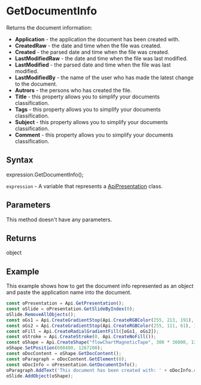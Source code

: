 # GetDocumentInfo

Returns the document information:* **Application** - the application the document has been created with.* **CreatedRaw** - the date and time when the file was created.* **Created** - the parsed date and time when the file was created.* **LastModifiedRaw** - the date and time when the file was last modified.* **LastModified** - the parsed date and time when the file was last modified.* **LastModifiedBy** - the name of the user who has made the latest change to the document.* **Autrors** - the persons who has created the file.* **Title** - this property allows you to simplify your documents classification.* **Tags** - this property allows you to simplify your documents classification.* **Subject** - this property allows you to simplify your documents classification.* **Comment** - this property allows you to simplify your documents classification.

## Syntax

expression.GetDocumentInfo();

`expression` - A variable that represents a [ApiPresentation](../ApiPresentation.md) class.

## Parameters

This method doesn't have any parameters.

## Returns

object

## Example

This example shows how to get the document info represented as an object and paste the application name into the document.

```javascript
const oPresentation = Api.GetPresentation();
const oSlide = oPresentation.GetSlideByIndex(0);
oSlide.RemoveAllObjects();
const oGs1 = Api.CreateGradientStop(Api.CreateRGBColor(255, 213, 191), 0);
const oGs2 = Api.CreateGradientStop(Api.CreateRGBColor(255, 111, 61), 100000);
const oFill = Api.CreateRadialGradientFill([oGs1, oGs2]);
const oStroke = Api.CreateStroke(0, Api.CreateNoFill());
const oShape = Api.CreateShape("flowChartMagneticTape", 300 * 36000, 130 * 36000, oFill, oStroke);
oShape.SetPosition(608400, 1267200);
const oDocContent = oShape.GetDocContent();
const oParagraph = oDocContent.GetElement(0);
const oDocInfo = oPresentation.GetDocumentInfo();
oParagraph.AddText('This document has been created with: ' + oDocInfo.Application);
oSlide.AddObject(oShape);
```
